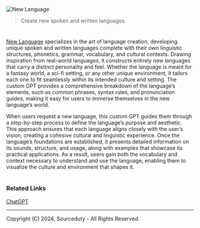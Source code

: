 ![New Language](https://github.com/user-attachments/assets/bb62f219-d8eb-4102-a57b-c218532f2a04)

> Create new spoken and written languages.

#

[New Language](https://chatgpt.com/g/g-TPP2lgyyH-new-language) specializes in the art of language creation, developing unique spoken and written languages complete with their own linguistic structures, phonetics, grammar, vocabulary, and cultural contexts. Drawing inspiration from real-world languages, it constructs entirely new languages that carry a distinct personality and feel. Whether the language is meant for a fantasy world, a sci-fi setting, or any other unique environment, it tailors each one to fit seamlessly within its intended culture and setting. The custom GPT provides a comprehensive breakdown of the language’s elements, such as common phrases, syntax rules, and pronunciation guides, making it easy for users to immerse themselves in the new language’s world.

When users request a new language, this custom GPT guides them through a step-by-step process to define the language’s purpose and aesthetic. This approach ensures that each language aligns closely with the user’s vision, creating a cohesive cultural and linguistic experience. Once the language’s foundations are established, it presents detailed information on its sounds, structure, and usage, along with examples that showcase its practical applications. As a result, users gain both the vocabulary and context necessary to understand and use the language, enabling them to visualize the culture and environment that shapes it.

#
### Related Links

[ChatGPT](https://github.com/sourceduty/ChatGPT)

***
Copyright (C) 2024, Sourceduty - All Rights Reserved.
